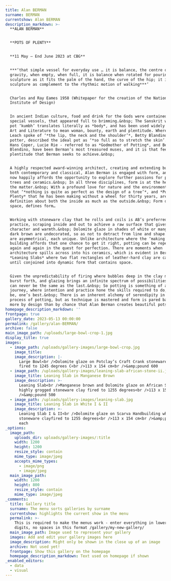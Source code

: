 ```yaml
---
title: Alan BERMAN
surname: BERMAN
currentshow: Alan BERMAN
description_markdown: >-
  **ALAN BERMAN**


  **POTS OF PLENTY**


  **11 May – End June 2023 at CBG**


  ***‘that simple vessel for everyday use … it is balance, the centre of
  gravity, when empty, when full, it is balance when rotated for pouring; it is
  sculpture as it fits the palm of the hand, the curve of the hip; it is
  sculpture as complement to the rhythmic motion of walking***’


  Charles and Ray Eames 1958 (Whitepaper for the creation of the National
  Institute of Design)


  In ancient Indian culture, food and drink for the Gods were contained in
  special vessels, that appeared full to brimming.&nbsp; The Sanskrit word for
  pot ‘kumbh’ translates literally as *body*, and has been used widely in Indian
  Art and Literature to mean woman, bounty, earth and plentitude. Where Bernard
  Leach spoke of ‘*the lip, the neck and the shoulder’*, Betty Blandino, Oxford
  potter, described the ideal pot as ‘*so full as to stretch the skin’.&nbsp;*
  Hans Coper, Lucie Rie - referred to as *Godmother of Potting*, and Betty
  Blendino, have been Berman’s most treasured muses, and it is that feeling of
  plentitude that Berman seeks to achieve.&nbsp;


  A highly respected award-winning architect, creating and extending buildings
  both contemporary and classical, Alan Berman is engaged with form, and life
  now happily affords the opportunity to explore further passions for planting
  trees and ceramics.&nbsp; In all three disciplines, form is at the heart of
  the matter.&nbsp; With a profound love for nature and the environment, AB says
  that ‘*nothing is quite as perfect as the design of a tree’*, and *Pots of
  Plenty* that he has been making without a wheel for thirty years, are by
  definition about both the inside as much as the outside.&nbsp; Form defines
  space, defines form…


  Working with stoneware clay that he rolls and coils is AB’s preferred
  practice, scraping inside and out to achieve a raw surface that gives both
  character and warmth.&nbsp; Dolomite glaze in shades of white or manganese
  dark brown are undecorated, so as not to detract from line and shape. His pots
  are asymmetrical, each unique. Unlike architecture where the ‘making’ of the
  building affords that one chance to get it right, potting can be repeated
  again and again in the quest for perfection. There are moments when
  architecture spills across into his ceramics, which is evident in Berman’s
  *Leaning Slabs* where two flat rectangles of leather-hard clay are cajoled
  until conjoined into dynamic form that contains space.


  Given the unpredictability of firing where bubbles deep in the clay might
  burst forth, and glazing brings an infinite spectrum of possibilities, one pot
  can never be the same as the last.&nbsp; So potting is something of a life
  journey, where intention and practice hone the skills required to do, or to
  be, one’s best.&nbsp; There is an inherent alchemy of serendipity in the
  process of potting, but as technique is mastered and form is pared back, it is
  more by design than by chance that Alan Berman creates beautiful pots.
homepage_description_markdown: ''
frontpage: true
gallery_date: 2023-05-13 00:00:00
permalink: /gallery/alan-BERMAN/
archive: false
main_image_path: /uploads/large-bowl-crop-1.jpg
display_title: true
images:
  - image_path: /uploads/gallery-images/large-bowl-crop.jpg
    image_title:
    image_description: |-
      Large Bowl<br />Dolomite glaze on Potclay’s Craft Crank stoneware clay
      fired to 1245 degrees C<br />113 x 154 cm<br />&amp;pound 600
  - image_path: /uploads/gallery-images/leaning-slab-african-stone-ii.jpg
    image_title: Leaning Slab in Manganese Brown
    image_description: >-
      Leaning Slab<br />Manganese brown and Dolomite glaze on African Stone
      highly grogged stoneware clay fired to 1255 degrees<br />113 x 154 cm<br
      />&amp;pound 500
  - image_path: /uploads/gallery-images/leaning-slab.jpg
    image_title: Leaning Slab in White I & II
    image_description: >-
      Leaning Slab I & II<br />Dolomite glaze on Scarva Handbuilding white
      stoneware clayfired to 1255 degrees<br />113 x 154 cm<br />&amp;pound 450
      each
_options:
  image_path:
    uploads_dir: uploads/gallery-images/:title
    width: 1200
    height: 1200
    resize_style: contain
    mime_type: image/jpeg
    accepts_mime_types:
      - image/png
      - image/jpeg
  main_image_path:
    width: 1200
    height: 800
    resize_style: contain
    mime_type: image/jpeg
_comments:
  title: Gallery title
  surname: The menu sorts galleries by surname
  currentshow: highlights the current show in the menu
  permalink: >-
    This is required to make the menus work - enter everything in lower case, no
    digits, no spaces in this format /gallery/my-new-gallery/
  main_image_path: Image used to represent your gallery
  images: Add and edit your gallery images here
  image_description: Might only be shown in the close up of an image
  archive: Not used yet!
  frontpage: Show this gallery on the homepage
  homepage_description_markdown: Text used on homepage if shown
_enabled_editors:
  - data
  - visual
---
```

